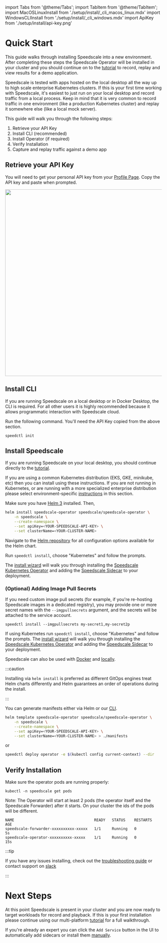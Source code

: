 import Tabs from '@theme/Tabs';
import TabItem from '@theme/TabItem';
import MacOSLinuxInstall from './setup/install/_cli_macos_linux.mdx'
import WindowsCLIInstall from './setup/install/_cli_windows.mdx'
import ApiKey from './setup/install/api-key.png'

# Quick Start

This guide walks through installing Speedscale into a new environment. After completing these steps the Speedscale Operator will be installed in your cluster and you should continue on to the [tutorial](./tutorial.md) to record, replay and view results for a demo application.

Speedscale is tested with apps hosted on the local desktop all the way up to high scale enterprise Kubernetes clusters. If this is your first time working with Speedscale, it's easiest to just run on your local desktop and record traffic from a local process. Keep in mind that it is very common to record traffic in one environment (like a production Kubernetes cluster) and replay it somewhere else (like a local mock server).

This guide will walk you through the following steps:

1. Retrieve your API Key
2. Install CLI (recommended)
3. Install Operator (if required)
4. Verify Installation
5. Capture and replay traffic against a demo app

## Retrieve your API Key

You will need to get your personal API key from your [Profile Page](https://app.speedscale.com/profile). Copy the API key and paste when prompted.

<img src={ApiKey} width="600"/>

## Install CLI

If you are running Speedscale on a local desktop or in Docker Desktop, the CLI is required. For all other users it is highly recommended because it allows programmatic interaction with Speedscale cloud.

<Tabs>

<TabItem value="mac" label="Mac/Linux">

<MacOSLinuxInstall />

</TabItem>

<TabItem value="windows" label="Windows">

<WindowsCLIInstall />

</TabItem>

</Tabs>

Run the following command. You'll need the API Key copied from the above section.
```
speedctl init
```


## Install Speedscale

If you are running Speedscale on your local desktop, you should continue directly to the [tutorial](./tutorial.md).

If you are using a common Kubernetes distribution (EKS, GKE, minikube, etc) then you can install using these instructions. If you are not running in Kubernetes, or are running with a more specialized enterprise distribution please select environment-specific [instructions](./setup/install/README.md) in this section.

<Tabs>

<TabItem value="helm" label="Helm" default>

Make sure you have [Helm 3](https://helm.sh/docs/intro/install/) installed. Then,

```bash
helm install speedscale-operator speedscale/speedscale-operator \
	-n speedscale \
	--create-namespace \
	--set apiKey=<YOUR-SPEEDSCALE-API-KEY> \
	--set clusterName=<YOUR-CLUSTER-NAME>
```

Navigate to the [Helm repository](https://github.com/speedscale/operator-helm)
for all configuration options available for the Helm chart.

</TabItem>

<TabItem value="cli" label="CLI">

Run `speedctl install`, choose "Kubernetes" and follow the prompts.

The [install wizard](./setup/install/kubernetes-operator.md#install-wizard)
will walk you through installing the
[Speedscale Kubernetes Operator](./setup/install/kubernetes-operator.md)
and adding the [Speedscale Sidecar](./setup/sidecar/install.md) to your deployment.

### (Optional) Adding Image Pull Secrets

If you need custom image pull secrets (for example, if you're re-hosting
Speedscale images in a dedicated registry), you may provide one or more secret
names with the `--imgpullsecrets` argument, and the secrets will be attached to
the service account.

```
speedctl install --imgpullsecrets my-secret1,my-secret2p
```


</TabItem>

<TabItem value="cli_windows" label="CLI (Windows)">

<WindowsCLIInstall />

If using Kubernetes run `speedctl install`, choose "Kubernetes" and follow the prompts.
The [install wizard](./setup/install/kubernetes-operator.md#install-wizard)
will walk you through installing the
[Speedscale Kubernetes Operator](./setup/install/kubernetes-operator.md)
and adding the [Speedscale Sidecar](./setup/sidecar/install.md) to your deployment.

Speedscale can also be used with [Docker](./setup/install/docker.md) and [locally](./guides/cli.md).

</TabItem>

<TabItem value="gitops" label="GitOps">

:::caution

Installing via `helm install` is preferred as different GitOps engines treat Helm charts differently and Helm guarantees an order of operations during the install.

:::

You can generate manifests either via Helm or our [CLI](./setup/install/cli.md).

```bash
helm template speedscale-operator speedscale/speedscale-operator \
	-n speedscale \
	--create-namespace \
	--set apiKey=<YOUR-SPEEDSCALE-API-KEY> \
	--set clusterName=<YOUR-CLUSTER-NAME> > ./manifests
```

or

```bash
speedctl deploy operator -e $(kubectl config current-context) --dir
```

</TabItem>

</Tabs>


## Verify Installation

Make sure the operator pods are running properly:

```
kubectl -n speedscale get pods
```
Note: The Operator will start at least 2 pods (the operator itself and the Speedscale Forwarder) after it starts. On your cluster the ids of the pods will be different.

```
NAME                                    READY   STATUS    RESTARTS   AGE
speedscale-forwarder-xxxxxxxxxx-xxxxx   1/1     Running   0          5s
speedscale-operator-xxxxxxxxxx-xxxxx    1/1     Running   0          15s
```

:::tip

If you have any issues installing, check out the [troubleshooting guide](./setup/install/troubleshooting.md) or contact support on [slack](https://slack.speedscale.com)

:::

# Next Steps

At this point Speedscale is present in your cluster and you are now ready to target workloads for record and playback. If this is your first installation please continue using our multi-platform [tutorial](./tutorial.md) for a full walkthrough.

If you're already an expert you can click the `Add Service` button in the UI to automatically add sidecars or install them [manually](./setup/sidecar/install.md).